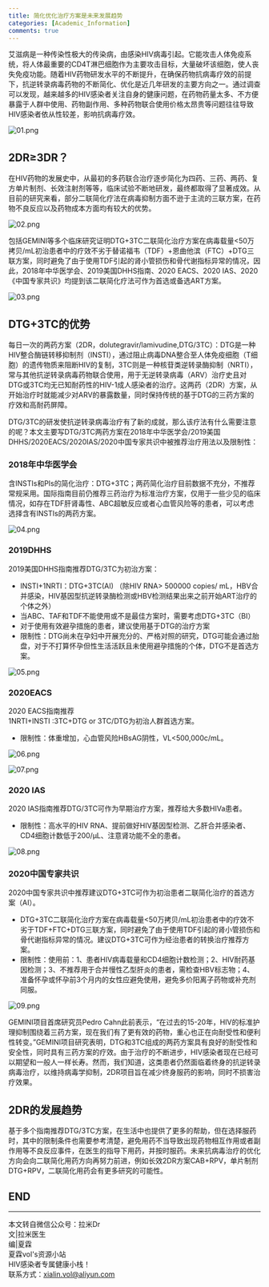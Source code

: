 ```yaml
---
title: 简化优化治疗方案是未来发展趋势
categories: [Academic_Information]
comments: true
---
```


艾滋病是一种传染性极大的传染病，由感染HIV病毒引起。它能攻击人体免疫系统，将人体最重要的CD4T淋巴细胞作为主要攻击目标，大量破坏该细胞，使人丧失免疫功能。随着HIV药物研发水平的不断提升，在确保药物抗病毒疗效的前提下，抗逆转录病毒药物的不断简化、优化是近几年研发的主要方向之一。通过调查可以发现，越来越多的HIV感染者关注自身的健康问题，在药物药量太多、不方便暴露于人群中使用、药物副作用、多种药物联合使用价格太昂贵等问题往往导致HIV感染者依从性较差，影响抗病毒疗效。

![01.png](https://i.loli.net/2020/11/13/ZRz2QEvMaK3iLpS.png)

## 2DR≥3DR？
在HIV药物的发展史中，从最初的多药联合治疗逐步简化为四药、三药、两药、复方单片制剂、长效注射剂等等，临床试验不断地研发，最终都取得了显著成效。从目前的研究来看，部分二联简化疗法在病毒抑制方面不逊于主流的三联方案，在药物不良反应以及药物成本方面均有较大的优势。

![02.png](https://i.loli.net/2020/11/13/J7iIyQfrP1LhVpg.png)

包括GEMINI等多个临床研究证明DTG+3TC二联简化治疗方案在病毒载量<50万拷贝/mL初治患者中的疗效不劣于替诺福韦（TDF）+恩曲他滨（FTC）+DTG三联方案，同时避免了由于使用TDF引起的肾小管损伤和骨代谢指标异常的情况，因此，2018年中华医学会、2019美国DHHS指南、2020 EACS、2020 IAS、2020《中国专家共识》均提到该二联简化疗法可作为首选或备选ART方案。

![03.png](https://i.loli.net/2020/11/13/KwJf2PdzInsRThN.png)

## DTG+3TC的优势

每日一次的两药方案（2DR，dolutegravir/lamivudine,DTG/3TC）：DTG是一种HIV整合酶链转移抑制剂（INSTI），通过阻止病毒DNA整合至人体免疫细胞（T细胞）的遗传物质来阻断HIV的复制，3TC则是一种核苷类逆转录酶抑制（NRTI），常与其他抗逆转录病毒药物联合使用，用于无逆转录病毒（ARV）治疗史且对DTG或3TC均无已知耐药性的HIV-1成人感染者的治疗。这两药（2DR）方案，从开始治疗时就能减少对ARV的暴露数量，同时保持传统的基于DTG的三药方案的疗效和高耐药屏障。

DTG/3TC的研发使抗逆转录病毒治疗有了新的成就，那么该疗法有什么需要注意的呢？本文主要写DTG/3TC两药方案在2018年中华医学会/2019美国DHHS/2020EACS/2020IAS/2020中国专家共识中被推荐治疗用法以及限制性：

### 2018年中华医学会

含INSTIs和PIs的简化治疗：DTG+3TC；两药简化治疗目前数据不充分，不推荐常规采用。国际指南目前仍推荐三药治疗为标准治疗方案，仅用于一些少见的临床情况，如存在TDF肝肾毒性、ABC超敏反应或者心血管风险等的患者，可以考虑选择含有INSTIs的两药方案。

![04.png](https://i.loli.net/2020/11/13/h7UMR4WNvriaGEw.png)

### 2019DHHS

2019美国DHHS指南推荐DTG/3TC为初治方案：<br>
- INSTI+1NRTI：DTG+3TC(AI) （除HIV RNA> 500000 copies/ mL，HBV合并感染，HIV基因型抗逆转录酶检测或HBV检测结果出来之前开始ART治疗的个体之外）<br>
- 当ABC、TAF和TDF不能使用或不是最佳方案时，需要考虑DTG+3TC（BI）<br>
- 对于使用有效避孕措施的患者，建议使用基于DTG的治疗方案<br>
- 限制性：DTG尚未在孕妇中开展充分的、严格对照的研究，DTG可能会通过胎盘，对于不打算怀孕但性生活活跃且未使用避孕措施的个体，DTG不是首选方案。<br>

![05.png](https://i.loli.net/2020/11/13/krGqmAsL1g7h3WE.png)

### 2020EACS

2020 EACS指南推荐<br>
1NRTI+INSTI :3TC+DTG or 3TC/DTG为初治人群首选方案。<br>
- 限制性：体重增加，心血管风险HBsAG阴性，VL<500,000c/mL。<br>

![06.png](https://i.loli.net/2020/11/13/AJcmSECd1KtQU2s.png)

![07.png](https://i.loli.net/2020/11/13/XlbBWURhoFgsOkS.png)

### 2020 IAS

2020 IAS指南推荐DTG/3TC可作为早期治疗方案，推荐给大多数HIVa患者。<br>
- 限制性：高水平的HIV RNA、提前做好HIV基因型检测、乙肝合并感染者、CD4细胞计数低于200/μL、注意肾功能不全的患者。<br>

![08.png](https://i.loli.net/2020/11/13/FjyQaEldmzTVN7H.png)

### 2020中国专家共识

2020中国专家共识中推荐建议DTG+3TC可作为初治患者二联简化治疗的首选方案（AI）。<br>
- DTG+3TC二联简化治疗方案在病毒载量<50万拷贝/mL初治患者中的疗效不劣于TDF+FTC+DTG三联方案，同时避免了由于使用TDF引起的肾小管损伤和骨代谢指标异常的情况。建议DTG+3TC可作为经治患者的转换治疗推荐方案。<br>
- 限制性：使用前：1、患者HIV病毒载量和CD4细胞计数检测；2、HIV耐药基因检测；3、不推荐用于合并慢性乙型肝炎的患者，需检查HBV标志物；4、准备怀孕或怀孕前3个月内的女性应避免使用，避免多价阳离子药物或补充剂同服。<br>

![09.png](https://i.loli.net/2020/11/13/9VvBADpgiswu2xU.png)

GEMINI项目首席研究员Pedro Cahn此前表示，“在过去的15-20年，HIV的标准护理抑制围绕着三药方案，现在我们有了更有效的药物，重心也正在向耐受性和便利性转变。”GEMINI项目研究表明，DTG和3TC组成的两药方案具有良好的耐受性和安全性，同时具有三药方案的疗效。由于治疗的不断进步，HIV感染者现在已经可以期望和一般人一样长寿。然而，我们知道，这类患者仍然面临着终身的抗逆转录病毒治疗，以维持病毒学抑制，2DR项目旨在减少终身服药的影响，同时不损害治疗效果。

## 2DR的发展趋势

基于多个指南推荐DTG/3TC方案，在生活中也提供了更多的帮助，但在选择服药时，其中的限制条件也需要参考清楚，避免用药不当导致出现药物相互作用或者副作用等不良反应事件，在医生的指导下用药，并按时服药。未来抗病毒治疗的优化方向会向二联简化用药方向再努力前进，例如长效2DR方案CAB+RPV，单片制剂DTG+RPV，二联简化用药会有更多研究的可能性。



END<br>
---

---
本文转自微信公众号：拉米Dr<br>
文|拉米医生<br>
编|夏霖<br>
夏霖vol's资源小站<br>
HIV感染者专属健康小栈！<br>
联系方式：xialin.vol@aliyun.com
